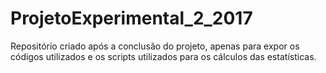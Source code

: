 # ProjetoExperimental_2_2017
Repositório criado após a conclusão do projeto,  apenas para expor os códigos utilizados e os scripts utilizados para os cálculos das estatísticas.
